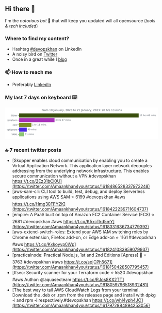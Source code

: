 <!--- [![Hits](https://hits.seeyoufarm.com/api/count/incr/badge.svg?url=https%3A%2F%2Fgithub.com%2Fakhan4u%2Fhit-counter&count_bg=%2379C83D&title_bg=%23555555&icon=&icon_color=%23E7E7E7&title=visits&edge_flat=false)](https://hits.seeyoufarm.com) --->

## Hi there 👋

I'm the _notorious bot_ 🤣 that will keep you updated will all opensource (_tools & tech included_) 

### Where to find my content?

* Hashtag [#devopskhan](https://www.linkedin.com/feed/hashtag/devopskhan) on LinkedIn
* A noisy bird on [Twitter](https://twitter.com/Amaankhan4you)
* Once in a great while I [blog](https://linuxparrot.netlify.app) 


### 📫 **How to reach me**

* Preferably [LinkedIn](https://www.linkedin.com/in/amaan-khan-linux-ninja)

### My last 7 days on keyboard ⌨️

<img src="https://github.com/akhan4u/akhan4u/blob/main/images/stat.svg" alt="Amaan's Wakatime Activity!"/>

### 🔝 7 recent twitter posts
<!-- DEVDOJO:START -->
- [Skupper enables cloud communication by enabling you to create a Virtual Application Network. This application layer network decouples addressing from the underlying network infrastructure. This enables secure communication without a VPN.#devopskhan https://t.co/2Ez31bCi0U](https://twitter.com/Amaankhan4you/status/1618486528337973248)
- [aws-sam-cli: CLI tool to build, test, debug, and deploy Serverless applications using AWS SAM
⭐️ 6199
#devopskhan #aws
https://t.co/Hmg30FFY2K](https://twitter.com/Amaankhan4you/status/1618422239711604737)
- [empire: A PaaS built on top of Amazon EC2 Container Service &lpar;ECS&rpar;
⭐️ 2681
#devopskhan #aws
https://t.co/K5xcTkd5mY](https://twitter.com/Amaankhan4you/status/1618331636734779392)
- [aws-extend-switch-roles: Extend your AWS IAM switching roles by Chrome extension, Firefox add-on, or Edge add-on
⭐️ 1161
#devopskhan #aws
https://t.co/Kxkoyyp0Wp](https://twitter.com/Amaankhan4you/status/1618241033959079937)
- [practicalnode: Practical Node.js, 1st and 2nd Editions [Apress] 📓
⭐️ 3763
#devopskhan #aws
https://t.co/sqjCPh5671](https://twitter.com/Amaankhan4you/status/1618150428507795457)
- [tfsec: Security scanner for your Terraform code
⭐️ 5520
#devopskhan #aws
Author: @aquasecteam
https://t.co/RJos8KX2TT](https://twitter.com/Amaankhan4you/status/1618059796518932481)
- [The best way to tail AWS CloudWatch Logs from your terminal. Download the .deb or .rpm from the releases page and install with dpkg -i and rpm -i respectively.#devopskhan https://t.co/whl4yph4JO](https://twitter.com/Amaankhan4you/status/1617972884894253056)
<!-- DEVDOJO:END -->

<!-- ![Amaan's GitHub stats](https://github-readme-stats.vercel.app/api?username=akhan4u&count_private=true&show_icons=true&hide=contribs) -->
